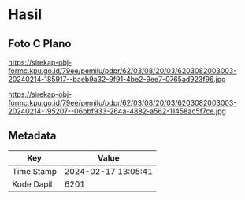 # Hasil

## Foto C Plano

https://sirekap-obj-formc.kpu.go.id/79ee/pemilu/pdpr/62/03/08/20/03/6203082003003-20240214-185917--baeb9a32-9f91-4be2-9ee7-0765ad923f96.jpg

https://sirekap-obj-formc.kpu.go.id/79ee/pemilu/pdpr/62/03/08/20/03/6203082003003-20240214-195207--06bbf933-264a-4882-a562-11458ac5f7ce.jpg


## Metadata

| Key        | Value               |
| ---------- | ------------------- |
| Time Stamp | 2024-02-17 13:05:41 |
| Kode Dapil | 6201                |



